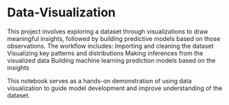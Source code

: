 # Data-Visualization
This project involves exploring a dataset through visualizations to draw meaningful insights, followed by building predictive models based on those observations.
The workflow includes:
Importing and cleaning the dataset
Visualizing key patterns and distributions
Making inferences from the visualized data
Building machine learning prediction models based on the insights

This notebook serves as a hands-on demonstration of using data visualization to guide model development and improve understanding of the dataset.
